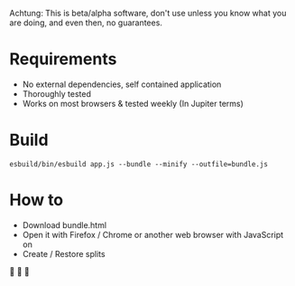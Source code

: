 Achtung: This is beta/alpha software, don't use unless you know what you are doing, and even then, no guarantees.

# Requirements

- No external dependencies, self contained application
- Thoroughly tested
- Works on most browsers & tested weekly (In Jupiter terms)

# Build

```
esbuild/bin/esbuild app.js --bundle --minify --outfile=bundle.js
```

# How to 

- Download bundle.html
- Open it with Firefox / Chrome or another web browser with JavaScript on
- Create / Restore splits


🥔 🥔 🥔  
